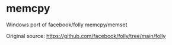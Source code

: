 # memcpy
Windows port of facebook/folly memcpy/memset

Original source: https://github.com/facebook/folly/tree/main/folly
